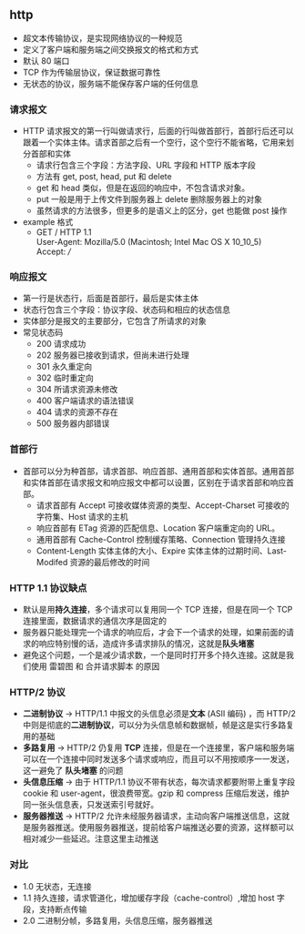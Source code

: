 ## http
* 超文本传输协议，是实现网络协议的一种规范
* 定义了客户端和服务端之间交换报文的格式和方式
* 默认 80 端口
* TCP 作为传输层协议，保证数据可靠性
* 无状态的协议，服务端不能保存客户端的任何信息
### 请求报文
* HTTP 请求报文的第一行叫做请求行，后面的行叫做首部行，首部行后还可以跟着一个实体主体。请求首部之后有一个空行，这个空行不能省略，它用来划分首部和实体
  * 请求行包含三个字段：方法字段、URL 字段和 HTTP 版本字段
  * 方法有 get, post, head, put 和 delete
  * get 和 head 类似，但是在返回的响应中，不包含请求对象。
  * put 一般是用于上传文件到服务器上 delete 删除服务器上的对象
  * 虽然请求的方法很多，但更多的是语义上的区分，get 也能做 post 操作
* example 格式
  * GET / HTTP 1.1 \
  User-Agent: Mozilla/5.0 (Macintosh; Intel Mac OS X  10_10_5) \
  Accept: */*
### 响应报文
* 第一行是状态行，后面是首部行，最后是实体主体
* 状态行包含三个字段：协议字段、状态码和相应的状态信息
* 实体部分是报文的主要部分，它包含了所请求的对象
* 常见状态码
  * 200 请求成功
  * 202 服务器已接收到请求，但尚未进行处理
  * 301 永久重定向
  * 302 临时重定向
  * 304 所请求资源未修改
  * 400 客户端请求的语法错误
  * 404 请求的资源不存在
  * 500 服务器内部错误
### 首部行
* 首部可以分为种首部，请求首部、响应首部、通用首部和实体首部。通用首部和实体首部在请求报文和响应报文中都可以设置，区别在于请求首部和响应首部。
  * 请求首部有 Accept 可接收媒体资源的类型、Accept-Charset 可接收的字符集、Host 请求的主机
  * 响应首部有 ETag 资源的匹配信息、Location 客户端重定向的 URL。
  * 通用首部有 Cache-Control 控制缓存策略、Connection 管理持久连接
  * Content-Length 实体主体的大小、Expire 实体主体的过期时间、Last-Modifed 资源的最后修改的时间
### HTTP 1.1 协议缺点
* 默认是用**持久连接**，多个请求可以复用同一个 TCP 连接，但是在同一个 TCP 连接里面，数据请求的通信次序是固定的
* 服务器只能处理完一个请求的响应后，才会下一个请求的处理，如果前面的请求的响应特别慢的话，造成许多请求排队的情况，这就是**队头堵塞**
* 避免这个问题，一个是减少请求数，一个是同时打开多个持久连接。这就是我们使用 雷碧图 和 合并请求脚本 的原因
### HTTP/2 协议
* **二进制协议** → HTTP/1.1 中报文的头信息必须是**文本** (ASII 编码) ，而 HTTP/2 中则是彻底的**二进制协议**，可以分为头信息帧和数据帧，帧是这是实行多路复用的基础
* **多路复用** → HTTP/2 仍复用 **TCP** 连接，但是在一个连接里，客户端和服务端可以在一个连接中同时发送多个请求或响应，而且可以不用按顺序一一发送，这一避免了 **队头堵塞** 的问题
* **头信息压缩** → 由于 HTTP/1.1 协议不带有状态，每次请求都要附带上重复字段 cookie 和 user-agent，很浪费带宽。gzip 和 compress 压缩后发送，维护同一张头信息表，只发送索引号就好。
* **服务器推送** → HTTP/2 允许未经服务器请求，主动向客户端推送信息，这就是服务器推送。使用服务器推送，提前给客户端推送必要的资源，这样额可以相对减少一些延迟。注意这里主动推送


### 对比
* 1.0 无状态，无连接
* 1.1 持久连接，请求管道化，增加缓存字段（cache-control）,增加 host 字段，支持断点传输
* 2.0 二进制分帧，多路复用，头信息压缩，服务器推送
